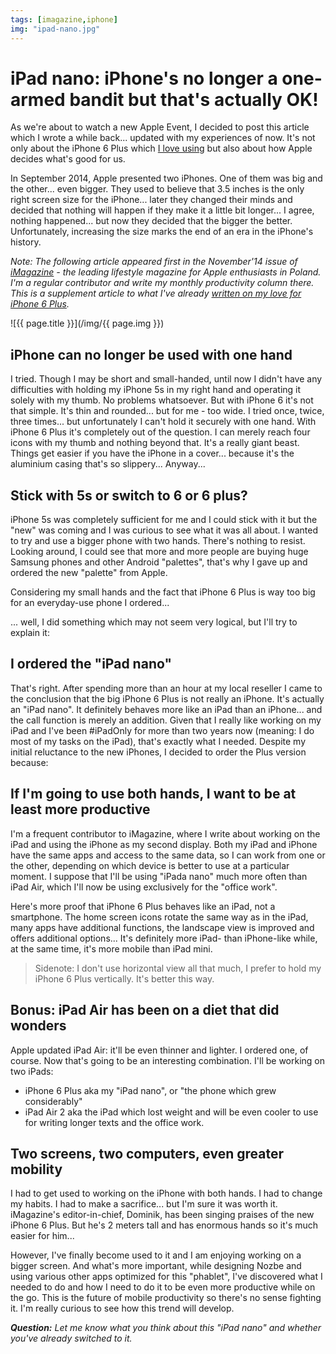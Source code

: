 ```yaml
---
tags: [imagazine,iphone]
img: "ipad-nano.jpg"
---
```


# iPad nano: iPhone's no longer a one-armed bandit but that's actually OK!

As we're about to watch a new Apple Event, I decided to post this article which I wrote a while back... updated with my experiences of now. It's not only about the iPhone 6 Plus which [I love using][love] but also about how Apple decides what's good for us.

In September 2014, Apple presented two iPhones. One of them was big and the other... even bigger. They used to believe that 3.5 inches is the only right screen size for the iPhone... later they changed their minds and decided that nothing will happen if they make it a little bit longer... I agree, nothing happened... but now they decided that the bigger the better. Unfortunately, increasing the size marks the end of an era in the iPhone's history. 

*Note: The following article appeared first in the November'14 issue of [iMagazine](/pl/ipad-nano/) - the leading lifestyle magazine for Apple enthusiasts in Poland. I'm a regular contributor and write my monthly productivity column there. This is a supplement article to what I've already [written on my love for iPhone 6 Plus][love].*

<!--More-->

![{{ page.title }}](/img/{{ page.img }})

## iPhone can no longer be used with one hand

I tried. Though I may be short and small-handed, until now I didn't have any difficulties with holding my iPhone 5s in my right hand and operating it solely with my thumb. No problems whatsoever. But with iPhone 6 it's not that simple. It's thin and rounded... but for me - too wide. I tried once, twice, three times... but unfortunately I can't hold it securely with one hand. With iPhone 6 Plus it's completely out of the question. I can merely reach four icons with my thumb and nothing beyond that. It's a really giant beast. Things get easier if you have the iPhone in a cover... because it's the aluminium casing that's so slippery... Anyway...



## Stick with 5s or switch to 6 or 6 plus?

iPhone 5s was completely sufficient for me and I could stick with it but the "new" was coming and I was curious to see what it was all about. I wanted to try and use a bigger phone with two hands. There's nothing to resist. Looking around, I could see that more and more people are buying huge Samsung phones and other Android "palettes", that's why I gave up and ordered the new "palette" from Apple.

Considering my small hands and the fact that iPhone 6 Plus is way too big for an everyday-use phone I ordered...

... well, I did something which may not seem very logical, but I'll try to explain it:

## I ordered the "iPad nano"

That's right. After spending more than an hour at my local reseller I came to the conclusion that the big iPhone 6 Plus is not really an iPhone. It's actually an "iPad nano". It definitely behaves more like an iPad than an iPhone... and the call function is merely an addition. Given that I really like working on my iPad and I've been #iPadOnly for more than two years now (meaning: I do most of my tasks on the iPad), that's exactly what I needed. Despite my initial reluctance to the new iPhones, I decided to order the Plus version because:

## If I'm going to use both hands, I want to be at least more productive

I'm a frequent contributor to iMagazine, where I write about working on the iPad and using the iPhone as my second display. Both my iPad and iPhone have the same apps and access to the same data, so I can work from one or the other, depending on which device is better to use at a particular moment. I suppose that I'll be using "iPada nano" much more often than iPad Air, which I'll now be using exclusively for the "office work".

Here's more proof that iPhone 6 Plus behaves like an iPad, not a smartphone. The home screen icons rotate the same way as in the iPad, many apps have additional functions, the landscape view is improved and offers additional options... It's definitely more iPad- than iPhone-like while, at the same time, it's more mobile than iPad mini.

> Sidenote: I don't use horizontal view all that much, I prefer to hold my iPhone 6 Plus vertically. It's better this way.

## Bonus: iPad Air has been on a diet that did wonders

Apple updated iPad Air: it'll be even thinner and lighter. I ordered one, of course. Now that's going to be an interesting combination. I'll be working on two iPads:

* iPhone 6 Plus aka my "iPad nano", or "the phone which grew considerably"
* iPad Air 2 aka the iPad which lost weight and will be even cooler to use for writing longer texts and the office work.

## Two screens, two computers, even greater mobility

I had to get used to working on the iPhone with both hands. I had to change my habits. I had to make a sacrifice... but I'm sure it was worth it. iMagazine's editor-in-chief, Dominik, has been singing praises of the new iPhone 6 Plus. But he's 2 meters tall and has enormous hands so it's much easier for him... 

However, I've finally become used to it and I am enjoying working on a bigger screen. And what's more important, while designing Nozbe and using various other apps optimized for this "phablet", I've discovered what I needed to do and how I need to do it to be even more productive while on the go. This is the future of mobile productivity so there's no sense fighting it. I'm really curious to see how this trend will develop.

***Question:*** *Let me know what you think about this "iPad nano" and whether you've already switched to it.*


[iMagazine]: http://iMagazine.pl
[love]: https://sliwinski.com/6pluslove/

[n]: https://michael.gratis/nozbe